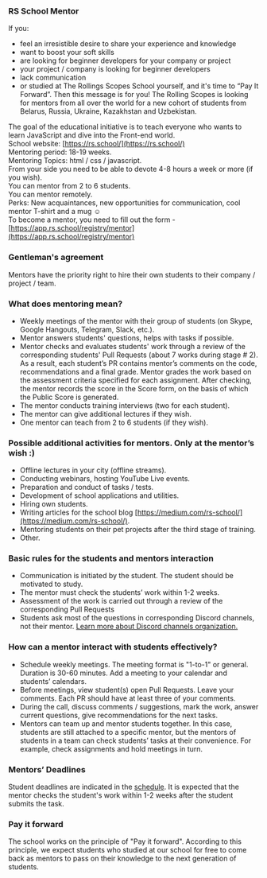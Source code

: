 ### RS School Mentor

If you:

* feel an irresistible desire to share your experience and knowledge
* want to boost your soft skills
* are looking for beginner developers for your company or project
* your project / company is looking for beginner developers
* lack communication
* or studied at The Rollings Scopes School yourself, and it's time to “Pay It Forward”. Then this message is for you! The Rolling Scopes is looking for mentors from all over the world for a new cohort of students from Belarus, Russia, Ukraine, Kazakhstan and Uzbekistan.
  
The goal of the educational initiative is to teach everyone who wants to learn JavaScript and dive into the Front-end world.  
School website: [https://rs.school/](https://rs.school/)  
Mentoring period: 18-19 weeks.  
Mentoring Topics: html / css / javascript.  
From your side you need to be able to devote 4-8 hours a week or more (if you wish).  
You can mentor from 2 to 6 students.  
You can mentor remotely.  
Perks: New acquaintances, new opportunities for communication, cool mentor T-shirt and a mug ☺️  
To become a mentor, you need to fill out the form - [https://app.rs.school/registry/mentor](https://app.rs.school/registry/mentor)  

### Gentleman's agreement

Mentors have the priority right to hire their own students to their company / project / team.

### What does mentoring mean?

* Weekly meetings of the mentor with their group of students (on Skype, Google Hangouts, Telegram, Slack, etc.).
* Mentor answers students' questions, helps with tasks if possible.
* Mentor checks and evaluates students' work through a review of the corresponding students' Pull Requests (about 7 works during stage # 2). As a result, each student’s PR contains mentor’s comments on the code, recommendations and a final grade. Mentor grades the work based on the assessment criteria specified for each assignment. After checking, the mentor records the score in the Score form, on the basis of which the Public Score is generated.
* The mentor conducts training interviews (two for each student).
* The mentor can give additional lectures if they wish.
* One mentor can teach from 2 to 6 students (if they wish).
  
### Possible additional activities for mentors. Only at the mentor’s wish :)

* Offline lectures in your city (offline streams).
* Conducting webinars, hosting YouTube Live events.
* Preparation and conduct of tasks / tests.
* Development of school applications and utilities.
* Hiring own students.
* Writing articles for the school blog [https://medium.com/rs-school/](https://medium.com/rs-school/).
* Mentoring students on their pet projects after the third stage of training.
* Other.

### Basic rules for the students and mentors interaction

* Communication is initiated by the student. The student should be motivated to study.
* The mentor must check the students’ work within 1-2 weeks.
* Assessment of the work is carried out through a review of the corresponding Pull Requests
* Students ask most of the questions in corresponding Discord channels, not their mentor. [Learn more about Discord channels organization.](discussion-rules.md)

### How can a mentor interact with students effectively?

* Schedule weekly meetings. The meeting format is "1-to-1" or general. Duration is 30-60 minutes. Add a meeting to your calendar and students’ calendars.
* Before meetings, view student(s) open Pull Requests. Leave your comments. Each PR should have at least three of your comments.
* During the call, discuss comments / suggestions, mark the work, answer current questions, give recommendations for the next tasks.
* Mentors can team up and mentor students together. In this case, students are still attached to a specific mentor, but the mentors of students in a team can check students’ tasks at their convenience. For example, check assignments and hold meetings in turn.
  
### Mentors’ Deadlines

Student deadlines are indicated in the [schedule](https://docs.google.com/spreadsheets/d/1c1mN27MqQz7T8DcD_tMwkOSbizu3VFHXGf0eXwW7WGw/edit#gid=0). It is expected that the mentor checks the student's work within 1-2 weeks after the student submits the task.

### Pay it forward

The school works on the principle of "Pay it forward". According to this principle, we expect students who studied at our school for free to come back as mentors to pass on their knowledge to the next generation of students.
